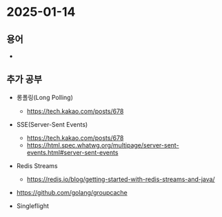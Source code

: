 # 2025-01-14

## 용어

- 

## 추가 공부

- 롱폴링(Long Polling)
  - https://tech.kakao.com/posts/678

- SSE(Server-Sent Events)
  - https://tech.kakao.com/posts/678
  - https://html.spec.whatwg.org/multipage/server-sent-events.html#server-sent-events

- Redis Streams
  - https://redis.io/blog/getting-started-with-redis-streams-and-java/

- https://github.com/golang/groupcache

- Singleflight